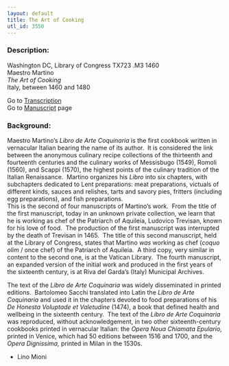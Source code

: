 ```yaml
---
layout: default
title: The Art of Cooking
utl_id: 3550
---
```


###  Description:

Washington DC, Library of Congress TX723 .M3 1460<br>
Maestro Martino<br>
_The Art of Cooking_<br>
Italy, between 1460 and 1480

Go to [Transcription](https://centerfordigitalhumanities.github.io/Newberry-Italian-paleography/transcription/314)<br>
Go to [Manuscript](https://centerfordigitalhumanities.github.io/Newberry-Italian-paleography/www/record.html?id=314) page 

###  Background:

Maestro Martino’s _Libro de Arte Coquinaria_ is the first cookbook written in vernacular Italian bearing the name of its author.  It is considered the link between the anonymous culinary recipe collections of the thirteenth and fourteenth centuries and the culinary works of Messisbugo (1549), Romoli (1560), and Scappi (1570), the highest points of the culinary tradition of the Italian Renaissance.  Martino organizes his _Libro_ into six chapters, with subchapters dedicated to Lent preparations: meat preparations, victuals of different kinds, sauces and relishes, tarts and savory pies, fritters (including egg preparations), and fish preparations.     <br>
This is the second of four manuscripts of Martino’s work.  From the title of the first manuscript, today in an unknown private collection, we learn that he is working as chef of the Patriarch of Aquileia, Ludovico Trevisan, known for his love of food.  The production of the first manuscript was interrupted by the death of Trevisan in 1465.  The title of this second manuscript, held at the Library of Congress, states that Martino _was_ working as chef (_coquo olim_ / once chef) of the Patriarch of Aquileia.  A third copy, very similar in content to the second one, is at the Vatican Library.  The fourth manuscript, an expanded version of the initial work and produced in the first years of the sixteenth century, is at Riva del Garda’s (Italy) Municipal Archives.

The text of the _Libro de Arte Coquinaria_ was widely disseminated in printed editions.  Bartolomeo Sacchi translated into Latin the _Libro de Arte Coquinaria_ and used it in the chapters devoted to food preparations of his _De Honesta Voluptade et Valetudine_ (1474), a book that defined health and wellbeing in the sixteenth century.  The text of the _Libro de Arte Coquinaria_ was reproduced, without acknowledgement, in two other sixteenth-century cookbooks printed in vernacular Italian: the _Opera Noua Chiamata Epulario,_ printed in Venice, which had 50 editions between 1516 and 1700, and the _Opera Dignissima,_ printed in Milan in the 1530s.
- Lino Mioni

